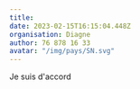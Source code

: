 ```yaml
---
title: 
date: 2023-02-15T16:15:04.448Z
organisation: Diagne 
author: 76 878 16 33 
avatar: "/img/pays/SN.svg"
---
```


Je suis d'accord 